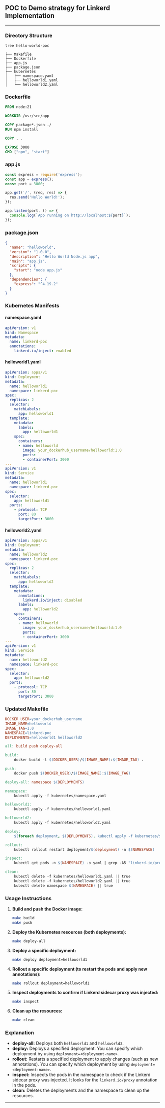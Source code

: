 ## POC to Demo strategy for Linkerd Implementation

---
### Directory Structure

```
tree hello-world-poc

├── Makefile
├── Dockerfile
├── app.js
├── package.json
├── kubernetes
│   ├── namespace.yaml
│   ├── helloworld1.yaml
│   └── helloworld2.yaml

```
### Dockerfile

```dockerfile
FROM node:21

WORKDIR /usr/src/app

COPY package*.json ./
RUN npm install

COPY . .

EXPOSE 3000
CMD ["npm", "start"]
```

### app.js

```javascript
const express = require('express');
const app = express();
const port = 3000;

app.get('/', (req, res) => {
  res.send('Hello World!');
});

app.listen(port, () => {
  console.log(`App running on http://localhost:${port}`);
});
```

### package.json

```json
{
  "name": "helloworld",
  "version": "1.0.0",
  "description": "Hello World Node.js app",
  "main": "app.js",
  "scripts": {
    "start": "node app.js"
  },
  "dependencies": {
    "express": "^4.19.2"
  }
}
```

### Kubernetes Manifests

#### namespace.yaml

```yaml
apiVersion: v1
kind: Namespace
metadata:
  name: linkerd-poc
  annotations:
    linkerd.io/inject: enabled
```

#### helloworld1.yaml

```yaml
apiVersion: apps/v1
kind: Deployment
metadata:
  name: helloworld1
  namespace: linkerd-poc
spec:
  replicas: 2
  selector:
    matchLabels:
      app: helloworld1
  template:
    metadata:
      labels:
        app: helloworld1
    spec:
      containers:
      - name: helloworld
        image: your_dockerhub_username/helloworld:1.0
        ports:
        - containerPort: 3000
---
apiVersion: v1
kind: Service
metadata:
  name: helloworld1
  namespace: linkerd-poc
spec:
  selector:
    app: helloworld1
  ports:
    - protocol: TCP
      port: 80
      targetPort: 3000
```

#### helloworld2.yaml

```yaml
apiVersion: apps/v1
kind: Deployment
metadata:
  name: helloworld2
  namespace: linkerd-poc
spec:
  replicas: 2
  selector:
    matchLabels:
      app: helloworld2
  template:
    metadata:
      annotations:
        linkerd.io/inject: disabled
      labels:
        app: helloworld2
    spec:
      containers:
      - name: helloworld
        image: your_dockerhub_username/helloworld:1.0
        ports:
        - containerPort: 3000
---
apiVersion: v1
kind: Service
metadata:
  name: helloworld2
  namespace: linkerd-poc
spec:
  selector:
    app: helloworld2
  ports:
    - protocol: TCP
      port: 80
      targetPort: 3000
```

### Updated Makefile

```makefile
DOCKER_USER=your_dockerhub_username
IMAGE_NAME=helloworld
IMAGE_TAG=1.0
NAMESPACE=linkerd-poc
DEPLOYMENTS=helloworld1 helloworld2

all: build push deploy-all

build:
	docker build -t $(DOCKER_USER)/$(IMAGE_NAME):$(IMAGE_TAG) .

push:
	docker push $(DOCKER_USER)/$(IMAGE_NAME):$(IMAGE_TAG)

deploy-all: namespace $(DEPLOYMENTS)

namespace:
	kubectl apply -f kubernetes/namespace.yaml

helloworld1:
	kubectl apply -f kubernetes/helloworld1.yaml

helloworld2:
	kubectl apply -f kubernetes/helloworld2.yaml

deploy:
	$(foreach deployment, $(DEPLOYMENTS), kubectl apply -f kubernetes/$(deployment).yaml;)

rollout:
	kubectl rollout restart deployment/$(deployment) -n $(NAMESPACE)

inspect:
	kubectl get pods -n $(NAMESPACE) -o yaml | grep -A5 "linkerd.io/proxy"

clean:
	kubectl delete -f kubernetes/helloworld1.yaml || true
	kubectl delete -f kubernetes/helloworld2.yaml || true
	kubectl delete namespace $(NAMESPACE) || true
```

### Usage Instructions

1. **Build and push the Docker image:**

   ```bash
   make build
   make push
   ```

2. **Deploy the Kubernetes resources (both deployments):**

   ```bash
   make deploy-all
   ```

3. **Deploy a specific deployment:**

   ```bash
   make deploy deployment=helloworld1
   ```

4. **Rollout a specific deployment (to restart the pods and apply new annotations):**

   ```bash
   make rollout deployment=helloworld1
   ```

5. **Inspect deployments to confirm if Linkerd sidecar proxy was injected:**

   ```bash
   make inspect
   ```

6. **Clean up the resources:**

   ```bash
   make clean
   ```

### Explanation

- **deploy-all:** Deploys both `helloworld1` and `helloworld2`.
- **deploy:** Deploys a specified deployment. You can specify which deployment by using `deployment=<deployment-name>`.
- **rollout:** Restarts a specified deployment to apply changes (such as new annotations). You can specify which deployment by using `deployment=<deployment-name>`.
- **inspect:** Inspects the pods in the namespace to check if the Linkerd sidecar proxy was injected. It looks for the `linkerd.io/proxy` annotation in the pods.
- **clean:** Deletes the deployments and the namespace to clean up the resources.

---
